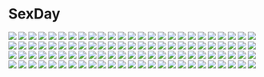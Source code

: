 # SexDay
![](https://konachan.com/image/f87f3ec96cd097c517f1091c03df8fbb/Konachan.com%20-%2035819%20katana%20konpaku_youmu%20saigyouji_yuyuko%20sword%20touhou%20weapon.jpg)
![](https://konachan.com/jpeg/f4aeb4b66cf68adafd8a4a237b63ce8b/Konachan.com%20-%2097615%20aqua_eyes%20aqua_hair%20boots%20elbow_gloves%20gloves%20green%20hatsune_miku%20headphones%20long_hair%20skirt%20thighhighs%20tie%20tk28%20twintails%20vocaloid.jpg)
![](https://konachan.com/image/9c68e049ff5e1596dc44e42932c44552/Konachan.com%20-%2036061%20minakami_chikage%20sister_princess.jpg)
![](https://konachan.com/image/e34638aa90b8eb518de9ac6ba4b4808c/Konachan.com%20-%20205596%20blue_eyes%20blue_hair%20bow%20dlsite.com%20elle_sweet%20original%20paseri%20petals%20ribbons%20school_uniform%20short_hair%20tears%20wink.jpg)
![](https://konachan.com/jpeg/15dab8b9e8400d169a9f76f7e343edf8/Konachan.com%20-%205429%20christmas%20rozen_maiden%20suiseiseki.jpg)
![](https://konachan.com/image/a52a43069792b32bf9a5c64024337bb4/Konachan.com%20-%2011973%20tagme.jpg)
![](https://konachan.com/image/9c37fbc6ae12c6f4c6a93245c9eae68d/Konachan.com%20-%2090771%20animal%20bird%20building%20city%20clouds%20original%20scenic%20sky%20sunset%20vania600.jpg)
![](https://konachan.com/jpeg/01d380710c3a8971ac60b7bbb86fee12/Konachan.com%20-%20284482%20all_male%20black_hair%20braids%20flowers%20green_eyes%20headdress%20kazari_tayu%20long_hair%20male%20original%20ponytail%20rose.jpg)
![](https://konachan.com/image/624ba455583de2e7f593ba9afd7fc4b1/Konachan.com%20-%2019801%20blonde_hair%20blue_eyes%20braids%20brown_hair%20chibi%20fate_%28series%29%20fujimura_taiga%20green_eyes%20long_hair%20matou_sakura%20saber%20thighhighs%20tohsaka_rin%20twintails.jpg)
![](https://konachan.com/jpeg/9d057cb60990fb931ff21ae452261d1a/Konachan.com%20-%2084616%20alice_margatroid%20armor%20blonde_hair%20book%20doll%20dress%20green_eyes%20headdress%20karlwolf%20mage%20magic%20ribbons%20shanghai_doll%20spear%20touhou%20weapon.jpg)
![](https://konachan.com/image/6a9be9ef97b8571c9ac309d9a4e01de0/Konachan.com%20-%2084868%20animal_ears%20bow%20maid%20purple_eyes%20purple_hair%20remomo%20short_hair%20tail%20wristwear.jpg)
![](https://konachan.com/image/1ee81aef5ebb4b1cf9ab598981a3a3ff/Konachan.com%20-%20126069%20aqua_eyes%20aqua_hair%20blush%20boots%20flowers%20hatsune_miku%20long_hair%20sama%20scarf%20snow%20twintails%20vocaloid%20white.jpg)
![](https://konachan.com/image/4fe6e9e0aab119494a6d429fcf98a17e/Konachan.com%20-%20148506%20bow_%28weapon%29%20kazutaka%20original%20tagme%20weapon.jpg)
![](https://konachan.com/jpeg/589b485af12fdb52ac7899f71c562a43/Konachan.com%20-%20114074%20black_hair%20brown_eyes%20game_cg%20kasuga_iori%20koku%20mirai_nostalgia.jpg)
![](https://konachan.com/image/f257601b238ffa14bee8086b5d1a3513/Konachan.com%20-%2094930%20blue_hair%20gun%20long_hair%20original%20purple_eyes%20ribbons%20thighhighs%20weapon%20yuunagi_yuu.jpg)
![](https://konachan.com/jpeg/ae88b0ea139c33a964856a171ce51d5d/Konachan.com%20-%20221043%20bikini_top%20black_hood%20blood%20gloves%20gun%20hoodie%20kamezaemon%20original%20red%20weapon.jpg)
![](https://konachan.com/image/7ebeb2eb2c53ae1c99923deb633a51ff/Konachan.com%20-%2041458%20mobile_suit_gundam.jpg)
![](https://konachan.com/image/5907fa0ecfab11dff14675bcc00ef06e/Konachan.com%20-%2017253%20japanese_clothes%20miko.jpg)
![](https://konachan.com/image/a5c7607c0ea231891cf307b11f870154/Konachan.com%20-%207420%20animal_ears%20breasts%20bunny_ears%20bunnygirl%20catgirl%20cleavage%20emudori%20glasses%20itou_noiji%20loli%20odoodo_funny%20pink_hair%20tail%20thighhighs%20unisonshift%20waitress.jpg)
![](https://konachan.com/image/7b482eb67f542f785134aa28c52ecbec/Konachan.com%20-%20105964%20blonde_hair%20chain%20elbow_gloves%20gloves%20long_hair%20red_eyes%20school_uniform%20shokuhou_misaki%20thighhighs%20to_aru_kagaku_no_railgun%20to_aru_majutsu_no_index.jpg)
![](https://konachan.com/image/730814c07aaf23b58051aef852c81abf/Konachan.com%20-%20244654%20all_male%20brown_hair%20close%20clouds%20code_geass%20green_eyes%20kururugi_suzaku%20male%20short_hair%20sky%20vector.jpg)
![](https://konachan.com/image/a1c04ba9e19e18c35e40f9c5d727dbf9/Konachan.com%20-%20191062%202girls%20blonde_hair%20blue_hair%20dress%20flandre_scarlet%20hat%20magician_%28artist%29%20red_eyes%20remilia_scarlet%20short_hair%20touhou%20vampire%20wings%20wristwear.jpg)
![](https://konachan.com/image/70d10aa50a80c845b4b5f5796a780d28/Konachan.com%20-%20193316%20all_male%20blush%20bondage%20gag%20game_cg%20hinamizawa_%28hina-sawa%29%20male%20shorts.jpg)
![](https://konachan.com/jpeg/a322568632146d33cc1757f33a2853a3/Konachan.com%20-%20212711%202girls%20bikini%20black_hair%20blonde_hair%20blue_eyes%20breasts%20cleavage%20drink%20game_cg%20inma%20long_hair%20ponytail%20ribbons%20sakura_beach%20swimsuit%20underboob.jpg)
![](https://konachan.com/image/39869c9b681a32343aee2aecc294b618/Konachan.com%20-%2051196%20jungetsu_hoko%20remilia_scarlet%20touhou%20vampire.jpg)
![](https://konachan.com/jpeg/58a80aa1c3aa4d34a203c08f7a1080a8/Konachan.com%20-%2048997%20animal_ears%20catgirl%20clannad%20furukawa_nagisa%20school_uniform%20skirt%20tagme%20tail.jpg)
![](https://konachan.com/image/6d98ca22315a893cf795688ce5585f7f/Konachan.com%20-%20168306%20barefoot%20brown_hair%20dress%20original%20purple_eyes%20short_hair%20taranbo.jpg)
![](https://konachan.com/image/46bea73c2b308834c3632ac2c7b1cd5d/Konachan.com%20-%20213432%20anthropomorphism%20barefoot%20blush%20breasts%20brown_eyes%20brown_hair%20cleavage%20i-401_%28kancolle%29%20komone_ushio%20school_uniform%20short_hair%20swimsuit.jpg)
![](https://konachan.com/jpeg/0579329cb1b27657315b5d1a22db387f/Konachan.com%20-%20273347%20breasts%20mobile_suit_gundam%20mobile_suit_gundam_00%20nena_trinity%20p%21nta%20red_hair%20robot%20shorts%20spread_legs%20thighhighs%20wristwear%20yellow_eyes%20zettai_ryouiki.jpg)
![](https://konachan.com/image/5b08b2c0296fe4636ebd69906a23671d/Konachan.com%20-%20193032%20bed%20blue_eyes%20book%20brown_hair%20fate_stay_night%20fate_%28series%29%20long_hair%20ribbons%20skirt%20thighhighs%20tohsaka_rin%20twintails%20yezhi_na%20zettai_ryouiki.jpg)
![](https://konachan.com/image/122e523c9b199df72bd8acd36149b598/Konachan.com%20-%20249065%20dr.beeeee%20mentholatum%20mentholatum_girl%20monochrome.jpg)
![](https://konachan.com/jpeg/ad3c5ee9ac55a0c41add2ae4aa6f81b6/Konachan.com%20-%20222113%20blush%20brown_eyes%20brown_hair%20building%20cropped%20food%20matsuryuu%20original%20ribbons%20scarf%20school_uniform%20short_hair%20shrine%20sky%20torii%20tree%20uniform%20waifu2x.jpg)
![](https://konachan.com/jpeg/cb5cc47c2e48f7d24c03ab12d41473fc/Konachan.com%20-%2091195%20blue_hair%20blush%20book%20bra%20breasts%20cameltoe%20game_cg%20nipple_slip%20nipples%20open_shirt%20panties%20pantyhose%20pia_carrot%20pink_eyes%20short_hair%20underwear%20waitress.jpg)
![](https://konachan.com/image/80ec3705959ad01ec7d569b58ff82bf9/Konachan.com%20-%20173716%202girls%20agano_%28kancolle%29%20anthropomorphism%20black_hair%20blush%20braids%20breasts%20brown_hair%20cleavage%20gloves%20green_eyes%20kantai_collection%20long_hair%20skirt%20zyaan.jpg)
![](https://konachan.com/jpeg/55a360e59a27e3712592444316d77426/Konachan.com%20-%20259043%20bettle_%28b_s_a_n%29%20black_hair%20chain%20long_hair%20orange_eyes%20sennen_sensou_aigis%20sophie_%28sennen_sensou_aigis%29%20weapon%20wings.jpg)
![](https://konachan.com/image/58da5d014e46572d7c2778435b5a7d71/Konachan.com%20-%20100016%20animal_ears%20bunny_ears%20bunnygirl%20original%20yukko.jpg)
![](https://konachan.com/image/ed6747f21ad9b626acb0bd4633f354b5/Konachan.com%20-%20305784%20brown_hair%20green_eyes%20hat%20original%20school_uniform%20shiro_%28acad1213%29%20short_hair%20skirt%20thighhighs%20white.jpg)
![](https://konachan.com/jpeg/3eb2ff6a1dba1b27e5c05178e1788035/Konachan.com%20-%20258060%20animal_ears%20breasts%20bunnygirl%20censored%20cum%20game_cg%20koutaro%20nipples%20saotome_nagi%20sex%20torn_clothes%20tropical_kiss%20twinkle.jpg)
![](https://konachan.com/image/0354184e3a28859fbb6c9b53ce95a37b/Konachan.com%20-%2028869%20fruits_basket%20honda_tohru%20sohma_kyo%20sohma_yuki.jpg)
![](https://konachan.com/image/fde98bf9afc4b5be9d0f507951c95a4c/Konachan.com%20-%20126978%20black_hair%20brown_hair%20clouds%20glasses%20kneehighs%20male%20mizu_asato%20original%20school_uniform%20shade%20skirt%20sleeping%20train.jpg)
![](https://konachan.com/jpeg/6ad60e54399daacdfd230088319e414c/Konachan.com%20-%20188668%20animal_ears%20blush%20brown_hair%20bunny%20dress%20inugami_kira%20long_hair%20original%20thighhighs.jpg)
![](https://konachan.com/jpeg/7c3b52db3c02d31e77c729f1b84cb756/Konachan.com%20-%20256516%20alisa_southerncross%20blush%20brown_hair%20cum%20keroro_gunsou%20pantyhose%20red_eyes%20skirt%20tagme_%28artist%29%20twintails%20white.jpg)
![](https://konachan.com/image/b7075fe02f4da3bacceb92f8482458d7/Konachan.com%20-%2016938%20sekirei%20uzume.jpg)
![](https://konachan.com/jpeg/d7a26ab5ee00dad674412382051e416f/Konachan.com%20-%20124937%20afraco%20animal%20bird%20blue_hair%20city%20dress%20hinanawi_tenshi%20red_eyes%20touhou%20water.jpg)
![](https://konachan.com/image/5f87753dd6ffd7f7cd929cbd6705aea6/Konachan.com%20-%2067611%20hatsune_miku%20twintails%20vocaloid.jpg)
![](https://konachan.com/jpeg/f151a0913b242c0891b2fe473d96a2a3/Konachan.com%20-%2031639%20fuura_kafuka%20sayonara_zetsubou_sensei.jpg)
![](https://konachan.com/image/e0e57ed13b4ef8c0549dda10733f4731/Konachan.com%20-%2033432%20fullmetal_alchemist%20van_hohenheim.jpg)
![](https://konachan.com/jpeg/84024c6e83f7675b1438fd28ba80a44c/Konachan.com%20-%20114298%20breasts%20eyepatch%20game_cg%20nipples%20panties%20rance_quest%20short_hair%20underwear.jpg)
![](https://konachan.com/image/4eff57bfcc7dfa6fd8e459005d1c933f/Konachan.com%20-%20266102%20arsenixc%20boat%20building%20city%20love_money_rock%27n%27roll%20night%20nobody%20scenic%20vvcephei%20water%20watermark.jpg)
![](https://konachan.com/image/c342bd2c43cc8cabd67c1ecd82e4ccf9/Konachan.com%20-%20273804%202girls%20black_hair%20blue_eyes%20brown_eyes%20building%20dark%20headband%20ibara_dance%20kneehighs%20long_hair%20original%20scenic%20skirt%20stairs%20train%20tree%20twintails.jpg)
![](https://konachan.com/jpeg/6995bd296f765c31cb513735ad493c26/Konachan.com%20-%20155322%20animal%20bottle_miku%20bubbles%20fish%20hatsune_miku%20school_uniform%20soran2000%20vocaloid%20water.jpg)
![](https://konachan.com/image/9875e6bae8ad2004c57c6812bdde26bc/Konachan.com%20-%2058225%20f-ism%20maid%20murakami_suigun%20ribbons.jpg)
![](https://konachan.com/image/ffeb8585ae7d8b43a9f28ae975fbd2fd/Konachan.com%20-%20103527%20hatsune_miku%20headphones%20long_hair%20redjuice%20third-party_edit%20twintails%20vocaloid%20white.jpg)
![](https://konachan.com/image/e988356688116123dde427fe45df93ff/Konachan.com%20-%20169031%20animal%20barefoot%20bird%20blonde_hair%20blue_eyes%20dress%20flowers%20original%20philomelalilium%20planet%20stars%20watermark%20wings.jpg)
![](https://konachan.com/jpeg/07a67a8bcd4089533fe9767d9a7cf2d9/Konachan.com%20-%20283365%20anus%20aqua_eyes%20barefoot%20blush%20breasts%20brown_hair%20close%20game_cg%20k-ko%20nipples%20nude%20pussy%20seguchi_mahiru%20short_hair%20spread_pussy%20uncensored.jpg)
![](https://konachan.com/image/645777be14167a37032b46930df95267/Konachan.com%20-%2010756%20ai_yori_aoshi%20hanabishi_kaoru%20sakuraba_aoi.jpg)
![](https://konachan.com/image/8693120d6c13f7c69bdf4ad2997fd05f/Konachan.com%20-%2031309%20planetarian%20reverie.jpg)
![](https://konachan.com/image/ae763d58c8c32d7c37b9849ee3fcedc2/Konachan.com%20-%20129460%20guilty_crown%20rokunasi_hitonasi%20third-party_edit%20yuzuriha_inori.jpg)
![](https://konachan.com/image/8f1328b000a11ba6b6130875ec460767/Konachan.com%20-%20131318%20akitsuki_%28akiduko%29%20all_male%20blonde_hair%20blue_eyes%20clouds%20kagamine_len%20male%20paper%20short_hair%20sky%20tie%20vocaloid%20wristwear.jpg)
![](https://konachan.com/image/35e08723ec55c9243e370b797309e106/Konachan.com%20-%20120663%20hatsune_miku%20japanese_clothes%20mariwai_%28marireroy%29%20vocaloid.jpg)
![](https://konachan.com/image/150f04394710cd09b3b9682fa508c359/Konachan.com%20-%2042751%20tengen_toppa_gurren_lagann%20yoko_littner.jpg)
![](https://konachan.com/jpeg/c902301d4e74e0ba75c1b58edb26fcae/Konachan.com%20-%2065313%20demon%20koakuma%20pointed_ears%20touhou.jpg)
![](https://konachan.com/image/8bc32a1eb62d8c93455d870f0ae0c2ab/Konachan.com%20-%20161410%202girls%20black_hair%20brown_hair%20dress%20long_hair%20original%20phone%20purple_eyes%20short_hair%20thighhighs%20wayway%20wristwear.jpg)
![](https://konachan.com/jpeg/45bc85c4c7419373939df28fc7a202b0/Konachan.com%20-%20294536%20ass%20blue_eyes%20blush%20breasts%20brown_hair%20close%20ensemble_%28company%29%20game_cg%20kotoishi_iori%20long_hair%20navel%20nipples%20nude%20tagme_%28artist%29.jpg)
![](https://konachan.com/image/56a86bab96cfe98322154a666889513b/Konachan.com%20-%20171840%20dress%20flowers%20jpeg_artifacts%20long_hair%20original%20panties%20red_eyes%20shirohina%20thighhighs%20underwear%20white_hair.jpg)
![](https://konachan.com/jpeg/ab0fe633066454fe4239e5cce0db8f64/Konachan.com%20-%20292109%20bed%20blue_hair%20braids%20building%20city%20dress%20emilia_%28re%3Azero%29%20gou_d%20long_hair%20maid%20pointed_ears%20purple_eyes%20rem_%28re%3Azero%29%20short_hair%20white_hair.jpg)
![](https://konachan.com/image/18a9cb2bd027dcc994339aa83bba865e/Konachan.com%20-%2063468%20censored%20favorite%20game_cg%20hoshizora_no_memoria%20tagme.jpg)
![](https://konachan.com/jpeg/e828a06bb519a234d54ee8f53beafe89/Konachan.com%20-%20104918%20fractale%20gosick%20honma_meiko%20kaname_madoka%20kantoku%20mahou_shoujo_madoka_magica%20nessa%20scan%20victorique_de_broix.jpg)
![](https://konachan.com/image/ac7a70f0c24d813ce3c2064f5509d31f/Konachan.com%20-%20280115%20anthropomorphism%20ayanami_%28azur_lane%29%20azur_lane%20yonjyuugo.jpg)
![](https://konachan.com/image/c387d9c0ef5a5572674a5b4f9470b556/Konachan.com%20-%2010648%20gagraphic%20gunpom%20logo%20watermark.jpg)
![](https://konachan.com/image/cb0c8b5013e700956a496ba8072dd0a4/Konachan.com%20-%2083644%20black_eyes%20black_hair%20blush%20dress%20felt%20long_hair%20original%20short_hair%20white.jpg)
![](https://konachan.com/image/99bb6f8b6b5285b09d747876d38766b9/Konachan.com%20-%20283752%202girls%20animal%20bird%20black_hair%20building%20clouds%20dark%20hanayagi_kaoruko%20isurugi_futaba%20kimono%20kiss%20red_hair%20short_hair%20shoujo_ai%20sky%20sunset%20yurichtofen.jpg)
![](https://konachan.com/image/24b5fc92dd32b92d23445982de5aefda/Konachan.com%20-%20304921%20animal_ears%20arknights%20bikini%20blz_buluozhang%20breasts%20choker%20fang%20feater_%28arknights%29%20gray_hair%20orange_eyes%20swimsuit%20twintails%20white.jpg)
![](https://konachan.com/image/7968b0e79e52ab53b27f90db3ad84b67/Konachan.com%20-%2022642%20breasts%20cleavage%20gainax%20neon_genesis_evangelion%20sky%20soryu_asuka_langley.jpg)
![](https://konachan.com/image/482fb6f9556366ec15f684bbde9bc98f/Konachan.com%20-%20141341%20animal%20bat%20batman%20batman_%28series%29%20crossover%20hat%20monochrome%20mtmy%20remilia_scarlet%20touhou%20vampire%20wings.jpg)
![](https://konachan.com/image/4d42cb5796fb23a0a181c48da704c4bb/Konachan.com%20-%2051756%20all_male%20feathers%20kamui_gakupo%20male%20sword%20tagme%20vocaloid%20weapon.jpg)
![](https://konachan.com/image/edba8435c5d2a5f4f3087b13dd18dfae/Konachan.com%20-%205048%20natsume_maya%20tenjou_tenge.jpg)
![](https://konachan.com/image/d6e20ce37e7f0de560fd8e534f4e51c1/Konachan.com%20-%20220099%20ass%20bed%20jpeg_artifacts%20original%20panties%20purple_hair%20sideboob%20thighhighs%20topless%20tsukumiya_amane%20underwear%20yellow_eyes.jpg)
![](https://konachan.com/jpeg/dba362ccde876a4c3f3670f5d3f34970/Konachan.com%20-%20248767%20breasts%20close%20nipples%20original%20tukiyofree.jpg)
![](https://konachan.com/image/1d09560416fb9c0bb1474383c7361b9d/Konachan.com%20-%2085663%20animal_ears%20blonde_hair%20blue%20breasts%20cleavage%20foxgirl%20long_hair%20multiple_tails%20tagme_%28artist%29%20tagme_%28character%29%20tail%20watermark%20yellow_eyes.jpg)
![](https://konachan.com/jpeg/28d43c6f8b2f163bc646afd9dde76dcb/Konachan.com%20-%20277298%20anthropomorphism%20azur_lane%20bell%20bicolored_eyes%20blush%20bow%20christmas%20dress%20gloves%20horns%20long_hair%20manjuu_%28azur_lane%29%20santa_costume%20twintails%20white_hair.jpg)
![](https://konachan.com/jpeg/7a6061ee9ee3c24625085f0debd61e6a/Konachan.com%20-%20288920%20arknights%20bow%20butterfly%20ceylon_%28arknights%29%20flowers%20gloves%20hat%20junpaku_karen%20long_hair%20umbrella%20yellow_eyes.jpg)
![](https://konachan.com/image/596a2058b500f002a9cfbb12cd2384f1/Konachan.com%20-%20110178%20crazypen%20glasses%20goggles%20green_hair%20gumi%20mosaic_roll_%28vocaloid%29%20vocaloid.jpg)
![](https://konachan.com/jpeg/344f4ab89eda7dce92559b42eec0c653/Konachan.com%20-%20232696%20akemi_homura%20aki99%20dress%20dualscreen%20kaname_madoka%20miki_sayaka%20pink_hair%20red_eyes%20sakura_kyouko%20third-party_edit%20tomoe_mami%20twintails.jpg)
![](https://konachan.com/jpeg/533ff6cb9f91ca9ee937bca85eb8a383/Konachan.com%20-%20108072%20animal_ears%20black_hair%20blue_eyes%20cuteg%20food%20ice_cream%20panties%20see_through%20tail%20thighhighs%20underwear.jpg)
![](https://konachan.com/jpeg/6bce907b77407f620bd96ba0eeda522f/Konachan.com%20-%20261001%20aqua_eyes%20bikini%20fate_%28series%29%20food%20frankenstein%20fruit%20gomashi_%28goma%29%20gradient%20horns%20navel%20open_shirt%20pink_hair%20short_hair%20swimsuit%20watermelon%20white.jpg)
![](https://konachan.com/image/b7f7497e4e7529dd868ceb2ce40efac7/Konachan.com%20-%2022161%20tagme.jpg)
![](https://konachan.com/image/6848d126d266ae8078a2975eca3db55f/Konachan.com%20-%20283121%20bondage%20breasts%20censored%20japanese_clothes%20kimono%20konohana%20navel%20nico_robin%20nipples%20one_piece%20rope%20spread_legs%20watermark.jpg)
![](https://konachan.com/jpeg/91aefdfe7e7802c84582119db0c29cb6/Konachan.com%20-%20168783%20blue_eyes%20close%20clouds%20original%20school_uniform%20short_hair%20sky%20tie%20white_hair%20yuuki_tatsuya.jpg)
![](https://konachan.com/image/48382857e84a92118bb7982c70ad0702/Konachan.com%20-%20229624%20blush%20braids%20candy%20clouds%20dress%20east01_06%20halloween%20hat%20long_hair%20magic%20original%20ponytail%20pumpkin%20red_eyes%20scarf%20sky%20white_hair%20witch%20witch_hat.jpg)
![](https://konachan.com/jpeg/10ecf4b06bfd737964850c71341a5dec/Konachan.com%20-%20235754%20animal%20bird%20breasts%20gray_eyes%20long_hair%20no_bra%20nopan%20original%20ponytail%20tail%20thighhighs%20tokki%20wings%20yellow_eyes.jpg)
![](https://konachan.com/image/3f73c69df91126dd11fa1382b4800da9/Konachan.com%20-%2028732%20himemiya_anthy%20revolutionary_girl_utena%20shoujo_kakumei_utena%20tenjou_utena.jpg)
![](https://konachan.com/jpeg/5e2b986d775ff515aea4b50e0405a671/Konachan.com%20-%2086046%20aqua_eyes%20aqua_hair%20blue_eyes%20hatsune_miku%20headphones%20long_hair%20megurine_luka%20miku_append%20pink_hair%20shiba_itsuki%20thighhighs%20twintails%20vocaloid.jpg)
![](https://konachan.com/image/2f2fc31735a92143e6a6a972b7dd3cac/Konachan.com%20-%20107512%20chibi%20hakurei_reimu%20japanese_clothes%20miko%20pasutel%20touhou.jpg)
![](https://konachan.com/image/ace403e7bef6700dd7cd454e63f25f5a/Konachan.com%20-%2068920%20emily_%28pandora_hearts%29%20gilbert_nightray%20oz_vessalius%20pandora_hearts.jpg)
![](https://konachan.com/image/6707fb6388f4bae4cad2c24b3c4a08bb/Konachan.com%20-%20118416%20blush%20game_cg%20komori_kei%20lisa_eostre%20male%20mizuno_takahiro%20ricotta%20school_uniform%20twintails%20walkure_romanze.jpg)
![](https://konachan.com/jpeg/0f911b865cccd0b61aa0dc53ac467590/Konachan.com%20-%20153677%20bed%20blush%20breast_hold%20erect_nipples%20fingering%20game_cg%20long_hair%20masturbation%20mezameru_to_itoko_wo_mamoru_bishoujo_kenshi_ni_natteita%20shorts.jpg)
![](https://konachan.com/jpeg/d9a066e0dec3c1ad8794b10f6712dd87/Konachan.com%20-%20238027%20aqua_eyes%20aqua_hair%20blush%20bra%20breasts%20censored%20cum%20dress%20garter_belt%20headdress%20maid%20nipples%20nopan%20penis%20pussy%20ribbons%20sex%20short_hair%20tears%20underwear.jpg)
![](https://konachan.com/jpeg/acd8b53ced6fdac14167b968af6cb670/Konachan.com%20-%2069427%20amakura%20game_cg%20id_-rebirth_session-%20katase_sakura%20root_nuko%20school_uniform%20skirt%20white.jpg)
![](https://konachan.com/image/e701ad54e7c22d6a871c578e412403e4/Konachan.com%20-%2061875%20code_geass%20lelouch_lamperouge%20male%20nunnally_lamperouge%20rollo_lamperouge.jpg)
